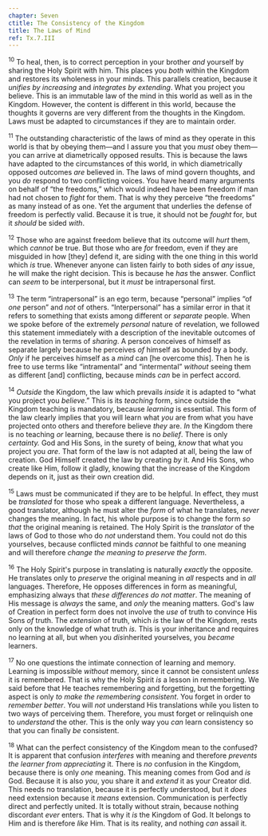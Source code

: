 ```yaml
---
chapter: Seven
ctitle: The Consistency of the Kingdom
title: The Laws of Mind
ref: Tx.7.III
---
```


<sup>10</sup> To heal, then, is to correct perception in your brother *and*
yourself by sharing the Holy Spirit with him. This places you *both*
within the Kingdom and restores its wholeness in your minds. This
parallels creation, because it *unifies by increasing* and *integrates
by extending*. What you project you believe. This is an immutable law of
the mind in this world as well as in the Kingdom. However, the content
is different in this world, because the thoughts it governs are very
different from the thoughts in the Kingdom. Laws must be adapted to
circumstances if they are to maintain order.

<sup>11</sup> The outstanding characteristic of the laws of mind as they operate in
this world is that by obeying them—and I assure you that you *must* obey
them—you can arrive at diametrically opposed results. This is because
the laws have adapted to the circumstances of this world, in which
diametrically opposed outcomes *are* believed in. The laws of mind
govern thoughts, and you *do* respond to two conflicting voices. You
have heard many arguments on behalf of “the freedoms,” which would
indeed have been freedom if man had not chosen to *fight* for them. That
is why they perceive “the freedoms” as many instead of as one. Yet the
argument that underlies the defense of freedom is perfectly valid.
Because it is true, it should not be *fought* for, but it *should* be
sided *with*.

<sup>12</sup> Those who are against freedom believe that its outcome will *hurt*
them, which *cannot* be true. But those who are *for* freedom, even if
they are misguided in how \[they\] defend it, are siding with the one
thing in this world which *is* true. Whenever anyone can listen fairly
to both sides of *any* issue, he will make the right decision. This is
because he *has* the answer. Conflict can *seem* to be interpersonal,
but it *must* be intrapersonal first.

<sup>13</sup> The term “intrapersonal” is an ego term, because “personal” implies
“of *one* person” and *not* of others. “Interpersonal” has a similar
error in that it refers to something that exists among different or
*separate* people. When we spoke before of the extremely *personal*
nature of revelation, we followed this statement immediately with a
description of the inevitable outcomes of the revelation in terms of
*sharing*. A person conceives of himself as separate largely because he
perceives *of* himself as bounded by a body. *Only* if he perceives
himself as a *mind* can \[he overcome this\]. Then he is free to use
terms like “intramental” and “intermental” *without* seeing them as
different \[and\] conflicting, because minds *can* be in perfect accord.

<sup>14</sup> *Outside* the Kingdom, the law which prevails *inside* it is adapted
to “what you project you *believe*.” This is its *teaching* form, since
outside the Kingdom teaching is mandatory, because *learning* is
essential. This form of the law clearly implies that you will learn what
*you* are from what you have projected onto others and therefore believe
*they* are. *In* the Kingdom there is no teaching *or* learning, because
there is no *belief*. There is only *certainty.* God and His Sons, in
the surety of being, *know* that what you project you *are*. That form
of the law is not adapted at all, being the law of creation. God Himself
created the law by creating *by* it. And His Sons, who create like Him,
follow it gladly, knowing that the increase of the Kingdom depends on
it, just as their own creation did.

<sup>15</sup> Laws must be communicated if they are to be helpful. In effect, they
must be *translated* for those who speak a different language.
Nevertheless, a good translator, although he must alter the *form* of
what he translates, *never* changes the meaning. In fact, his whole
purpose is to change the form *so that* the original meaning is
retained. The Holy Spirit is the *translator* of the laws of God to
those who do *not* understand them. You could not do this yourselves,
because conflicted minds *cannot* be faithful to one meaning and will
therefore *change the meaning to preserve the form*.

<sup>16</sup> The Holy Spirit's purpose in translating is naturally *exactly* the
opposite. He translates only to *preserve* the original meaning in *all*
respects and in *all* languages. Therefore, He opposes differences in
form as meaningful, emphasizing always that *these differences do not
matter*. The meaning of His message is *always* the same, and *only* the
meaning matters. God's law of Creation in perfect form does not involve
the *use* of truth to convince His Sons *of* truth. The *extension* of
truth, which *is* the law of the Kingdom, rests only on the knowledge of
what truth *is.* This is your inheritance and requires no learning at
all, but when you *dis*inherited yourselves, you *became* learners.

<sup>17</sup> No one questions the intimate connection of learning and memory.
Learning is impossible *without* memory, since it cannot be consistent
*unless* it is remembered. That is why the Holy Spirit *is* a lesson in
remembering. We said before that He teaches remembering and forgetting,
but the forgetting aspect is only *to make the remembering consistent*.
You forget in order to *remember better*. You will *not* understand His
translations while you listen to two ways of perceiving them. Therefore,
you must forget or relinquish one to *understand* the other. This is the
only way you *can* learn consistency so that you can finally *be*
consistent.

<sup>18</sup> What can the perfect consistency of the Kingdom mean to the confused?
It is apparent that confusion *interferes* with meaning and therefore
*prevents the learner from appreciating* it. There is *no* confusion in
the Kingdom, because there is only *one* meaning. This meaning comes
from God and *is* God. Because it is also *you*, you share it and
*extend* it as your Creator did. This needs no translation, because it
is perfectly understood, but it *does* need extension because it *means*
extension. Communication is perfectly direct and perfectly united. It is
totally without strain, because nothing discordant *ever* enters. That
is why it *is* the Kingdom of God. It belongs to Him and is therefore
*like* Him. That is its reality, and nothing *can* assail it.

